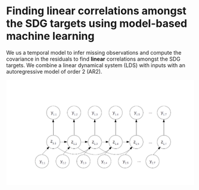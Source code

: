 # Finding linear correlations amongst the SDG targets using model-based machine learning 

We us a temporal model to infer missing observations and compute the covariance in the residuals to find **linear** correlations amongst the SDG targets. We combine a linear dynamical system (LDS) with inputs with an autoregressive model of order 2 (AR2).

![LDS with inputs combined with AR2](visualisations/LDSwithinputsAR2.png)
